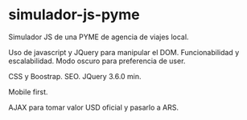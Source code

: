 # simulador-js-pyme
Simulador JS de una PYME de agencia de viajes local.

Uso de javascript y JQuery para manipular el DOM.
Funcionabilidad y escalabilidad.
Modo oscuro para preferencia de user.

CSS y Boostrap.
SEO.
JQuery 3.6.0 min.

Mobile first.

AJAX para tomar valor USD oficial y pasarlo a ARS.
